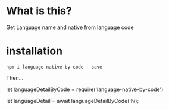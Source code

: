 # What is this?

Get Language name and native from language code

# installation

`npm i language-native-by-code --save`

Then...

let languageDetailByCode = require('language-native-by-code')

let languageDetail = await languageDetailByCode('hi);